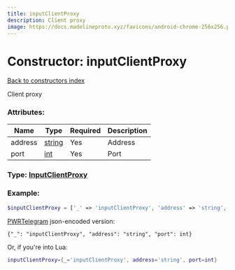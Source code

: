 ```yaml
---
title: inputClientProxy
description: Client proxy
image: https://docs.madelineproto.xyz/favicons/android-chrome-256x256.png
---
```

# Constructor: inputClientProxy  
[Back to constructors index](index.md)



Client proxy

### Attributes:

| Name     |    Type       | Required | Description |
|----------|---------------|----------|-------------|
|address|[string](../types/string.md) | Yes|Address|
|port|[int](../types/int.md) | Yes|Port|



### Type: [InputClientProxy](../types/InputClientProxy.md)


### Example:

```php
$inputClientProxy = ['_' => 'inputClientProxy', 'address' => 'string', 'port' => int];
```  

[PWRTelegram](https://pwrtelegram.xyz) json-encoded version:

```
{"_": "inputClientProxy", "address": "string", "port": int}
```


Or, if you're into Lua:

```lua
inputClientProxy={_='inputClientProxy', address='string', port=int}

```


